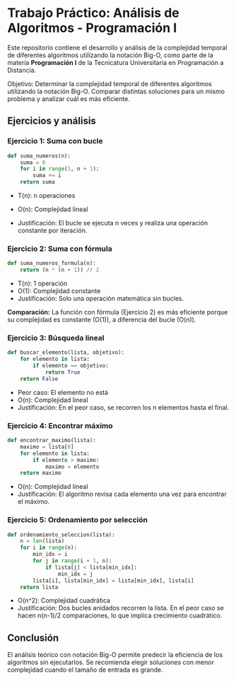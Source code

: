 # Trabajo Práctico: Análisis de Algoritmos - Programación I

Este repositorio contiene el desarrollo y análisis de la complejidad temporal de diferentes algoritmos utilizando la notación Big-O, como parte de la materia **Programación I** de la Tecnicatura Universitaria en Programación a Distancia.

Objetivo: Determinar la complejidad temporal de diferentes algoritmos utilizando la notación Big-O. Comparar distintas soluciones para un mismo problema y analizar cuál es más eficiente.

## Ejercicios y análisis

### Ejercicio 1: Suma con bucle

```python
def suma_numeros(n):
    suma = 0
    for i in range(1, n + 1):
        suma += i
    return suma
```

- T(n): n operaciones

- O(n): Complejidad lineal

- Justificación: El bucle se ejecuta n veces y realiza una operación constante por iteración.

### Ejercicio 2: Suma con fórmula

```python
def suma_numeros_formula(n):
    return (n * (n + 1)) // 2
```

- T(n): 1 operación
- O(1): Complejidad constante
- Justificación: Solo una operación matemática sin bucles.

**Comparación:** La función con fórmula (Ejercicio 2) es más eficiente porque su complejidad es constante (O(1)), a diferencia del bucle (O(n)).

### Ejercicio 3: Búsqueda lineal

```python
def buscar_elemento(lista, objetivo):
    for elemento in lista:
        if elemento == objetivo:
            return True
    return False
```

- Peor caso: El elemento no está
- O(n): Complejidad lineal
- Justificación: En el peor caso, se recorren los n elementos hasta el final.

### Ejercicio 4: Encontrar máximo

```python
def encontrar_maximo(lista):
    maximo = lista[0]
    for elemento in lista:
        if elemento > maximo:
            maximo = elemento
    return maximo
```

- O(n): Complejidad lineal
- Justificación: El algoritmo revisa cada elemento una vez para encontrar el máximo.

### Ejercicio 5: Ordenamiento por selección

```python
def ordenamiento_seleccion(lista):
    n = len(lista)
    for i in range(n):
        min_idx = i
        for j in range(i + 1, n):
            if lista[j] < lista[min_idx]:
                min_idx = j
        lista[i], lista[min_idx] = lista[min_idx], lista[i]
    return lista
```

- O(n^2): Complejidad cuadrática
- Justificación: Dos bucles anidados recorren la lista. En el peor caso se hacen n(n-1)/2 comparaciones, lo que implica crecimiento cuadrático.

## Conclusión

El análisis teórico con notación Big-O permite predecir la eficiencia de los algoritmos sin ejecutarlos. Se recomienda elegir soluciones con menor complejidad cuando el tamaño de entrada es grande.
